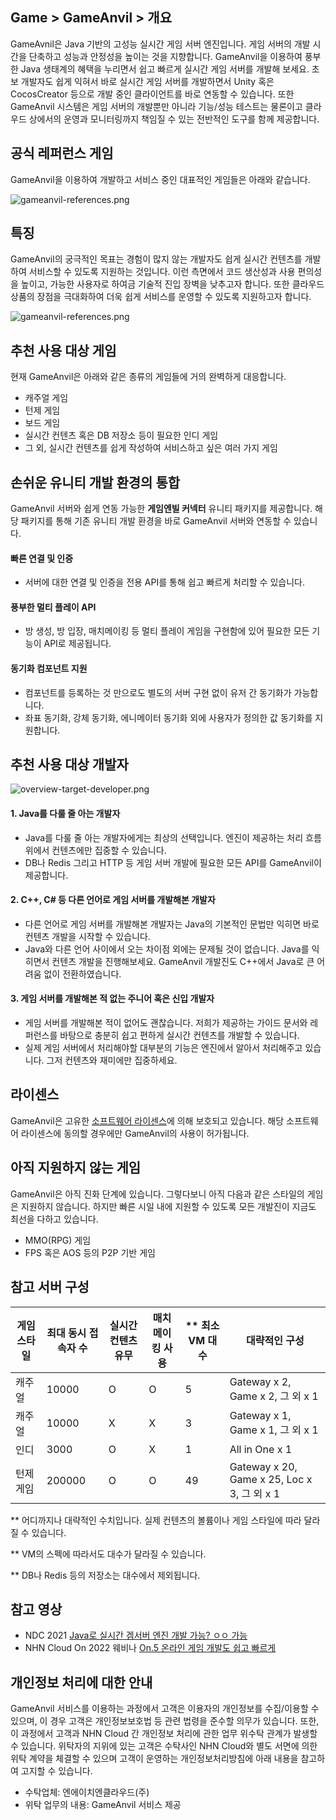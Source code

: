 ## Game > GameAnvil > 개요

GameAvnil은 Java 기반의 고성능 실시간 게임 서버 엔진입니다. 게임 서버의 개발 시간을 단축하고 성능과 안정성을 높이는 것을 지향합니다. GameAnvil을 이용하여 풍부한 Java 생태계의 혜택을 누리면서 쉽고 빠르게 실시간 게임 서버를 개발해 보세요. 초보 개발자도 쉽게 익혀서 바로 실시간 게임 서버를 개발하면서 Unity 혹은 CocosCreator 등으로 개발 중인 클라이언트를 바로 연동할 수 있습니다.  또한 GameAnvil 시스템은 게임 서버의 개발뿐만 아니라 기능/성능 테스트는 물론이고 클라우드 상에서의 운영과 모니터링까지 책임질 수 있는 전반적인 도구를 함께 제공합니다.

## 공식 레퍼런스 게임

GameAnvil을 이용하여 개발하고 서비스 중인 대표적인 게임들은 아래와 같습니다.

![gameanvil-references.png](https://static.toastoven.net/prod_gameanvil/images/gameanvil-references.png)
## 특징
GameAnvil의 궁극적인 목표는 경험이 많지 않는 개발자도 쉽게 실시간 컨텐츠를 개발하여 서비스할 수 있도록 지원하는 것입니다. 이런 측면에서 코드 생산성과 사용 편의성을 높이고, 가능한 사용자로 하여금 기술적 진입 장벽을 낮추고자 합니다. 또한 클라우드 상품의 장점을 극대화하여 더욱 쉽게 서비스를 운영할 수 있도록 지원하고자 합니다.

![gameanvil-references.png](https://static.toastoven.net/prod_gameanvil/images/overview-features.png)

## 추천 사용 대상 게임

현재 GameAnvil은 아래와 같은 종류의 게임들에 거의 완벽하게 대응합니다.

* 캐주얼 게임
* 턴제 게임
* 보드 게임
* 실시간 컨텐츠 혹은 DB 저장소 등이 필요한 인디 게임
* 그 외, 실시간 컨텐츠를 쉽게 작성하여 서비스하고 싶은 여러 가지 게임


## 손쉬운 유니티 개발 환경의 통합

GameAnvil 서버와 쉽게 연동 가능한  **게임엔빌 커넥터** 유니티 패키지를 제공합니다. 해당 패키지를 통해 기존 유니티 개발 환경을 바로 GameAnvil 서버와 연동할 수 있습니다.

#### 빠른 연결 및 인증
* 서버에 대한 연결 및 인증을 전용 API를 통해 쉽고 빠르게 처리할 수 있습니다.

#### 풍부한 멀티 플레이 API
* 방 생성, 방 입장, 매치메이킹 등 멀티 플레이 게임을 구현함에 있어 필요한 모든 기능이 API로 제공됩니다.

#### 동기화 컴포넌트 지원
* 컴포넌트를 등록하는 것 만으로도 별도의 서버 구현 없이 유저 간 동기화가 가능합니다.
* 좌표 동기화, 강체 동기화, 에니메이터 동기화 외에 사용자가 정의한 값 동기화를 지원합니다.

## 추천 사용 대상 개발자

![overview-target-developer.png](https://static.toastoven.net/prod_gameanvil/images/overview-target-developer.png)


#### 1. **Java**를 다룰 줄 아는 개발자

* Java를 다룰 줄 아는 개발자에게는 최상의 선택입니다. 엔진이 제공하는 처리 흐름 위에서 컨텐츠에만 집중할 수 있습니다.
* DB나 Redis 그리고 HTTP 등 게임 서버 개발에 필요한 모든 API를 GameAnvil이 제공합니다.

#### 2. **C++, C#** 등 다른 언어로 게임 서버를 개발해본 개발자

* 다른 언어로 게임 서버를 개발해본 개발자는 Java의 기본적인 문법만 익히면 바로 컨텐츠 개발을 시작할 수 있습니다.
* Java와 다른 언어 사이에서 오는 차이점 외에는 문제될 것이 없습니다. Java를 익히면서 컨텐츠 개발을 진행해보세요. GameAnvil 개발진도 C++에서 Java로 큰 어려움 없이 전환하였습니다.

#### 3. **게임 서버를 개발해본 적 없는 주니어 혹은 신입 개발자**

* 게임 서버를 개발해본 적이 없어도 괜찮습니다. 저희가 제공하는 가이드 문서와 레퍼런스를 바탕으로 충분히 쉽고 편하게 실시간 컨텐츠를 개발할 수 있습니다.
* 실제 게임 서버에서 처리해야할 대부분의 기능은 엔진에서 알아서 처리해주고 있습니다. 그저 컨텐츠와 재미에만 집중하세요.


## 라이센스

GameAnvil은 고유한 [소프트웨어 라이센스](https://gameplatform.toast.com/kr/services/gameanvil/license)에 의해 보호되고 있습니다. 해당 소프트웨어 라이센스에 동의할 경우에만 GameAnvil의 사용이 허가됩니다.

## 아직 지원하지 않는 게임

GameAnvil은 아직 진화 단계에 있습니다. 그렇다보니 아직 다음과 같은 스타일의 게임은 지원하지 않습니다. 하지만 빠른 시일 내에 지원할 수 있도록 모든 개발진이 지금도 최선을 다하고 있습니다.

* MMO(RPG) 게임
* FPS 혹은 AOS 등의 P2P 기반 게임

## 참고 서버 구성

| 게임 스타일 | 최대 동시 접속자 수 | 실시간 컨텐츠 유무 | 매치메이킹 사용 | ** 최소 VM 대수 | 대략적인 구성                               |
| ----------- | ------------------- | ------------------ | --------------- | --------------- | ------------------------------------------- |
| 캐주얼      | 10000               | O                  | O               | 5               | Gateway x 2, Game x 2, 그 외 x 1            |
| 캐주얼      | 10000               | X                  | X               | 3               | Gateway x 1, Game x 1, 그 외 x 1            |
| 인디        | 3000                | O                  | X               | 1               | All in One x 1                              |
| 턴제 게임   | 200000              | O                  | O               | 49              | Gateway x 20, Game x 25, Loc x 3, 그 외 x 1 |

** 어디까지나 대략적인 수치입니다. 실제 컨텐츠의 볼륨이나 게임 스타일에 따라 달라질 수 있습니다.

** VM의 스펙에 따라서도 대수가 달라질 수 있습니다. 

** DB나 Redis 등의 저장소는 대수에서 제외됩니다.

## 참고 영상

* NDC 2021 [Java로 실시간 겜서버 엔진 개발 가능? ㅇㅇ 가능](https://youtu.be/kQyu5pAChcA)
* NHN Cloud On 2022 웨비나 [On.5 온라인 게임 개발도 쉽고 빠르게](https://cloudon.nhn.com/webinar_past?idx=6)

## 개인정보 처리에 대한 안내

GameAnvil 서비스를 이용하는 과정에서 고객은 이용자의 개인정보를 수집/이용할 수 있으며, 이 경우 고객은 개인정보보호법 등 관련 법령을 준수할 의무가 있습니다.
또한, 이 과정에서 고객과 NHN Cloud 간 개인정보 처리에 관한 업무 위수탁 관계가 발생할 수 있습니다. 위탁자의 지위에 있는 고객은 수탁사인 NHN Cloud와 별도 서면에 의한 위탁 계약을 체결할 수 있으며 고객이 운영하는 개인정보처리방침에 아래 내용을 참고하여 고지할 수 있습니다.

* 수탁업체: 엔에이치엔클라우드(주)
* 위탁 업무의 내용: GameAnvil 서비스 제공